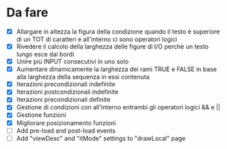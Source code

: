 # Da fare

- [x] Allargare in altezza la figura della condizione quando il testo è superiore di un TOT di caratteri e all'interno ci sono operatori logici
- [x] Rivedere il calcolo della larghezza delle figure di I/O perchè un testo lungo esce dai bordi
- [x] Unire più INPUT consecutivi in uno solo
- [x] Aumentare dinamicamente la larghezza dei rami TRUE e FALSE in base alla larghezza della sequenza in essi contenuta
- [x] Iterazioni precondizionali indefinite
- [x] Iterazioni postcondizionali indefinite
- [x] Iterazioni precondizionali definite
- [x] Gestione di condizioni con all'interno entrambi gli operatori logici && e ||
- [x] Gestione funzioni
- [X] Migliorare posizionamento funzioni
- [ ] Add pre-load and post-load events
- [ ] Add "viewDesc" and "itMode" settings to "drawLocal" page 